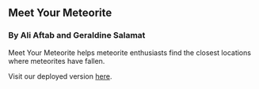 ## Meet Your Meteorite

### By Ali Aftab and Geraldine Salamat

Meet Your Meteorite helps meteorite enthusiasts find the closest locations where meteorites have fallen.

Visit our deployed version [here](https://meteoritepartners.herokuapp.com/#/).
